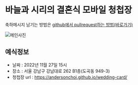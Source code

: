 #  바늘과 시리의 결혼식 모바일 청첩장

축하메시지 남기는 방법은 [github에서 pullrequest하는 방법(바로가기)](https://wayhome25.github.io/git/2017/07/08/git-first-pull-request-story/) 

![메인사진](https://github.com/AndersonChoi/wedding-card/raw/master/docs/images/coupleDog.jpeg)

## 예식정보

* 날짜 : 2022년 11월 27일 15시
* 장소 : 서울 강남구 강남대로 262 B1층(도곡동 949-3)
* 청첩장 url : https://andersonchoi.github.io/wedding-card/